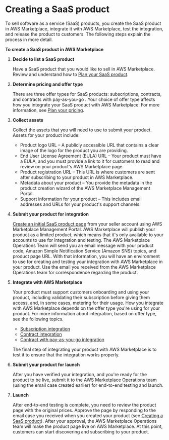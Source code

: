 # Creating a SaaS product<a name="saas-create-product"></a>

To sell software as a service \(SaaS\) products, you create the SaaS product in AWS Marketplace, integrate it with AWS Marketplace, test the integration, and release the product to customers\. The following steps explain the process in more detail\.

**To create a SaaS product in AWS Marketplace**

1. **Decide to list a SaaS product**

   Have a SaaS product that you would like to sell in AWS Marketplace\. Review and understand how to [Plan your SaaS product](saas-prepare.md)\.

1. **Determine pricing and offer type**

   There are three offer types for SaaS products: subscriptions, contracts, and contracts with pay\-as\-you\-go \. Your choice of offer type affects how you integrate your SaaS product with AWS Marketplace\. For more information, see [Plan your pricing](saas-prepare.md#plan-pricing)\.

1. **Collect assets**

   Collect the assets that you will need to use to submit your product\. Assets for your product include:
   + Product logo URL – A publicly accessible URL that contains a clear image of the logo for the product you are providing\.
   + End User License Agreement \(EULA\) URL – Your product must have a EULA, and you must provide a link to it for customers to read and review on your product's AWS Marketplace page\.
   + Product registration URL – This URL is where customers are sent after subscribing to your product in AWS Marketplace\.
   + Metadata about your product – You provide the metadata in the product creation wizard of the AWS Marketplace Management Portal\.
   + Support information for your product – This includes email addresses and URLs for your product's support channels\.

1. **Submit your product for integration**

   [Create an initial SaaS product page](saas-create-product-page.md) from your seller account using AWS Marketplace Management Portal\. AWS Marketplace will publish your product as a limited product, which means that it's only available to your accounts to use for integration and testing\. The AWS Marketplace Operations Team will send you an email message with your product code, Amazon Simple Notification Service \(Amazon SNS\) topics, and product page URL\. With that information, you will have an environment to use for creating and testing your integration with AWS Marketplace in your product\. Use the email you received from the AWS Marketplace Operations team for correspondence regarding the product\.

1. **Integrate with AWS Marketplace**

   Your product must support customers onboarding and using your product, including validating their subscription before giving them access, and, in some cases, metering for their usage\. How you integrate with AWS Marketplace depends on the offer type you're using for your product\. For more information about integration, based on offer type, see the following topics\.
   + [ Subscription integration](https://docs.aws.amazon.com/marketplace/latest/userguide/saas-integrate-subscription.html)
   + [ Contract integration](https://docs.aws.amazon.com/marketplace/latest/userguide/saas-integrate-contract.html)
   + [ Contract with pay\-as\-you\-go integration](https://docs.aws.amazon.com/marketplace/latest/userguide/saas-integrate-contract-consumption.html)

   The final step of integrating your product with AWS Marketplace is to test it to ensure that the integration works properly\.

1. **Submit your product for launch**

   After you have verified your integration, and you're ready for the product to be live, submit it to the AWS Marketplace Operations team \(using the email case created earlier\) for end\-to\-end testing and launch\.

1. **Launch**

   After end\-to\-end testing is complete, you need to review the product page with the original prices\. Approve the page by responding to the email case you received when you created your product \(see [Creating a SaaS product](#saas-create-product)\)\. After your approval, the AWS Marketplace Operations team will make the product page live on AWS Marketplace\. At this point, customers can start discovering and subscribing to your product\.